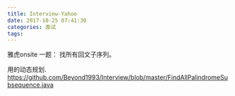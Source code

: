 ```yaml
---
title: Interview-Yahoo
date: 2017-10-25 07:41:30
categories: 面试
tags:
---
```


雅虎onsite 一题：
找所有回文子序列。

用的动态规划.
https://github.com/Beyond1993/Interview/blob/master/FindAllPalindromeSubsequence.java
